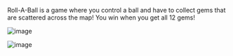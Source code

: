 Roll-A-Ball is a game where you control a ball and have to collect gems that are scattered across the map!
You win when you get all 12 gems!

![image](https://user-images.githubusercontent.com/55159611/151347897-bcf1ec9e-4e8c-4184-9d2b-5f633cb19d66.png)

![image](https://user-images.githubusercontent.com/55159611/151348042-fb9567ec-0e99-4b38-b82d-4b4bf6a739e8.png)

